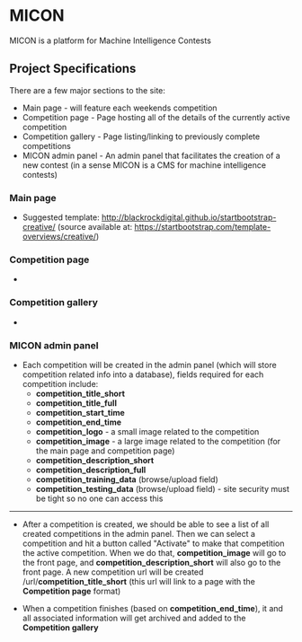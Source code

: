 # MICON #

MICON is a platform for Machine Intelligence Contests

## Project Specifications ##

There are a few major sections to the site:

* Main page - will feature each weekends competition
* Competition page - Page hosting all of the details of the currently active competition
* Competition gallery - Page listing/linking to previously complete competitions
* MICON admin panel - An admin panel that facilitates the creation of a new contest (in a sense MICON is a CMS for machine intelligence contests)

### Main page ###

* Suggested template: http://blackrockdigital.github.io/startbootstrap-creative/ (source available at: https://startbootstrap.com/template-overviews/creative/)

### Competition page ###

* 

### Competition gallery ###

* 

### MICON admin panel ###

* Each competition will be created in the admin panel (which will store competition related info into a database), fields required for each competition include:
    * **competition_title_short**
    * **competition_title_full**
    * **competition_start_time**
    * **competition_end_time**
    * **competition_logo** - a small image related to the competition
    * **competition_image** - a large image related to the competition (for the main page and competition page)
    * **competition_description_short**
    * **competition_description_full**
    * **competition_training_data** (browse/upload field)
    * **competition_testing_data** (browse/upload field) - site security must be tight so no one can access this

------

* After a competition is created, we should be able to see a list of all created competitions in the admin panel. Then we can select a competition and hit a button called "Activate" to make that competition the active competition. When we do that, **competition_image** will go to the front page, and **competition_description_short** will also go to the front page. A new competition url will be created /url/**competition_title_short** (this url will link to a page with the **Competition page** format)

* When a competition finishes (based on **competition_end_time**), it and all associated information will get archived and added to the **Competition gallery**
